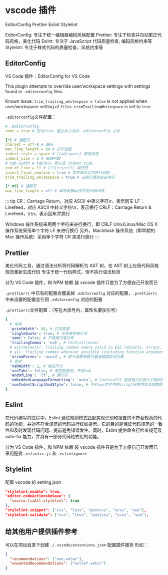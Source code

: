 # vscode 插件

EditorConfig Prettier Eslint Stylelint

EditorConfig: 专注于统一编辑器编码风格配置
Prettier: 专注于检查并自动更正代码风格，美化代码
Eslint: 专注于 JavaScript 代码质量检查, 编码风格约束等
Stylelint: 专注于样式代码的质量检查，风格约束等

## EditorConfig

VS Code 插件：EditorConfig for VS Code

This plugin attempts to override user/workspace settings with settings found in `.editorconfig` files.

Known Issue: `trim_trailing_whitespace = false` is not applied when user/workspace setting of `files.trimTrailingWhitespace` is set to `true`

`.editorconfig`文件配置：

```yaml
# .editorconfig
root = true # 设为true，阻止向上寻找 .editorconfig 文件

[*] # 通配符
charset = utf-8 # 编码
max_line_length = 80 # 打印宽度
indent_style = space # [tab|space] 缩进风格
indent_size = 2 # 缩进列数
# tab_width # tab大小，默认是 indent_size
end_of_line = lf # [lf|cr|crlf] 换行符
insert_final_newline = true # 文件是否以空白行结尾
trim_trailing_whitespace = true # 去除行尾的空白字符

[*.md] # 通配符
max_line_length = off # 单独设置md文件的代码风格
```

::: tip
CR：Carriage Return，对应 ASCII 中转义字符\r，表示回车
LF：Linefeed，对应 ASCII 中转义字符\n，表示换行
CRLF：Carriage Return & Linefeed，\r\n，表示回车并换行

Windows 操作系统采用两个字符来进行换行，即 CRLF
Unix/Linux/Mac OS X 操作系统采用单个字符 LF 来进行换行
另外，MacIntosh 操作系统（即早期的 Mac 操作系统）采用单个字符 CR 来进行换行
:::

## Prettier

美化代码工具，通过语法分析将代码解析为 AST 树，在 AST 树上应用代码风格规范重新生成代码
专注于统一代码样式，但不执行语法检测

分为 VS Code 插件，和 NPM 依赖
装 vscode 插件只是为了方便自己开发而已

`.prettierrc` 中已有的配置会覆盖掉 `.editorconfig` 对应的配置，`.prettierrc` 中未设置的配置会引用 `.editorconfig` 对应的配置

`.prettierrc`文件配置：（写在大括号内，属性名要加引号）

```yaml
{
  # 常用
  'printWidth': 80, # 打印宽度
  'singleQuote': true, # 优先使用单引号
  'semi': false, # 不使用行尾分号
  'trailingComma': 'es5', # [es5|all|none]
  # es5(default): Trailing commas where valid in ES5 (objects, arrays, etc.)
  # all: Trailing commas wherever possible (including function arguments).
  'arrowParens': 'avoid', # 箭头函数参数尽量省略圆括号包裹
  # 其他
  'tabWidth': 2, # 缩进尺寸
  'useTabs': false, # 用空格缩进，不用tab
  'endOfLine': 'lf', # 换行符
  'embeddedLanguageFormatting': 'auto', # [auto|off] 是否格式化嵌入引用代码，比如md文件中嵌入的代码块
  'vueIndentScriptAndStyle': false, # 不对vue文件中的script标签内容添加整体缩进
}
```

## Eslint

在代码编写的过程中，Eslint 通过规则模式匹配实现识别和报告的不符合规范的代码的功能，并对不符合规范的代码进行红线提示。它的目的是保证代码规范的一致性和及时发现代码问题、提前避免错误发生。同时，Eslint 提供命令行检查规范及 auto-fix 能力，并具有一部分代码格式化的功能。

分为 VS Code 插件，和 NPM 依赖
装 vscode 插件只是为了方便自己开发而已
采用配置 `.eslintrc.js` 和 `.eslintignore`

## Stylelint

配置 vscode 的 setting.json

```json
"stylelint.enable": true,
"editor.codeActionsOnSave": {
  "source.fixAll.stylelint": true
},
"stylelint.snippet": ["css", "less", "postcss", "scss", "vue"],
"stylelint.validate": ["css", "less", "postcss", "scss", "vue"],
```

## 给其他用户提供插件参考

可以在项目目录下创建 `./.vscode/extensions.json` 配置插件推荐
形如：

```json
{
  "recommendations": ["vue.volar"],
  "unwantedRecommendations": ["octref.vetur"]
}
```
